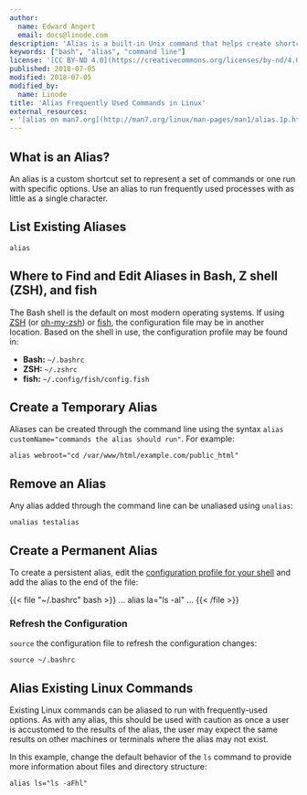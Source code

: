 ```yaml
---
author:
  name: Edward Angert
  email: docs@linode.com
description: 'Alias is a built-in Unix command that helps create shortcuts to frequently used commands. This guide shows how to create and remove aliases.'
keywords: ["bash", "alias", "command line"]
license: '[CC BY-ND 4.0](https://creativecommons.org/licenses/by-nd/4.0)'
published: 2018-07-05
modified: 2018-07-05
modified_by:
  name: Linode
title: 'Alias Frequently Used Commands in Linux'
external_resources:
- '[alias on man7.org](http://man7.org/linux/man-pages/man1/alias.1p.html)'
---
```


## What is an Alias?

An alias is a custom shortcut set to represent a set of commands or one run with specific options. Use an alias to run frequently used processes with as little as a single character.

## List Existing Aliases

    alias

## Where to Find and Edit Aliases in Bash, Z shell (ZSH), and fish

The Bash shell is the default on most modern operating systems. If using [ZSH](https://en.wikipedia.org/wiki/Z_shell) (or [oh-my-zsh](https://ohmyz.sh/)) or [fish](https://fishshell.com/), the configuration file may be in another location. Based on the shell in use, the configuration profile may be found in:

* **Bash:** `~/.bashrc`
* **ZSH:** `~/.zshrc`
* **fish:** `~/.config/fish/config.fish`

## Create a Temporary Alias

Aliases can be created through the command line using the syntax `alias customName="commands the alias should run"`. For example:

    alias webroot="cd /var/www/html/example.com/public_html"

## Remove an Alias

Any alias added through the command line can be unaliased using `unalias`:

    unalias testalias

## Create a Permanent Alias

To create a persistent alias, edit the [configuration profile for your shell](#where-to-find-and-edit-aliases-in-bash-z-shell-zsh-and-fish) and add the alias to the end of the file:

{{< file "~/.bashrc" bash >}}
...
alias la="ls -al"
...
{{< /file >}}

### Refresh the Configuration

`source` the configuration file to refresh the configuration changes:

    source ~/.bashrc

## Alias Existing Linux Commands

Existing Linux commands can be aliased to run with frequently-used options. As with any alias, this should be used with caution as once a user is accustomed to the results of the alias, the user may expect the same results on other machines or terminals where the alias may not exist.

In this example, change the default behavior of the `ls` command to provide more information about files and directory structure:

    alias ls="ls -aFhl"
